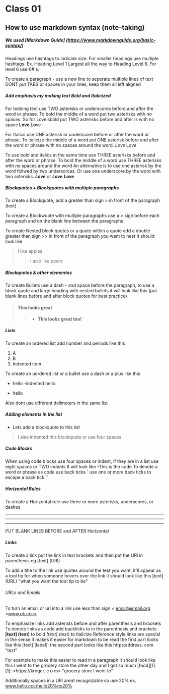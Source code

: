 # Class 01

## How to use markdown syntax (note-taking)
##### We used [Markdown Guide] (https://www.markdownguide.org/basic-syntax/)

Headings use hashtags to indicate size. For smaller headings use multiple hashtags. Ex. Heading Level 1 Largest all the way to Heading Level 6. For level 6 use 6#'s.

To create a paragraph - use a new line to seperate multiple lines of text 
DONT put TABS or spaces in your lines, keep them all left aligned

##### Add emphasis my making text Bold and Italicized

For bolding text use TWO asterisks or underscores before and after the word or phrase. To bold the middle of a word put two asterisks with no spaces. 
So for Loveisbold put TWO asterisks before and after is with no space
**Love**
L**o**ve
 
For Italics use ONE asterisk or underscore before or after the word or phrase.
To italicize the middle of a word put ONE asterisk before and after the word or phrase with no spaces around the word.
*Love*
L*o*ve

To use bold and italics at the same time use THREE asterisks before and after the word or phrase. To bold the middle of a word use THREE asterisks with no spaces around the word
An alternative is to use one asterisk by the word follwed by two undersorces. Or use one underscore by the word with two asterisks.
***Love***
or __*Love*__
**_Love_**
 
##### Blockquotes + Blockquotes with multiple paragraphs
 
To create a Blockquote, add a greater than sign > in front of the paragraph (text)
 
To create a Blockwuote with multiple paragraphs use a > sign before each paragraph and on the blank line between the paragraphs.
 
To create Nested block quotes or a quote within a quote add a double greater than sign >> in front of the paragraph you want to nest 
It should look like 

> I like apples
> 
>> I also like pears 

##### Blockquotes & other elementss

To create Bullets use a dash - and space before the paragraph, to use a block quote and large heading with nested bullets it will look like this 
(put blank lines before and after block quotes for best practice)

> #### This looks great
> 
>> - **This looks great too!**

##### Lists

To create an ordered list add number and periods like this
1. A
2. B
 3. Indented item

To create an uordered list or a bullet use a dash or a plus like this
- hello
 -indented hello
+ hello

Also dont use different delimeters in the same list

##### Adding elements in the list

- Lets add a blockquote to this list
 > I also indented this blockquote or use four spaces

##### Code Blocks

When using code blocks use four spaces or indent, if they are in a list use eight spaces or TWO indents 
It will look like 
-This is the code
        <html>
To denote a word or phrase as code use back ticks `
use one or more back ticks to escape a back tick ``
 
##### Horizontal Rules
 
To create a Horizontal rule use three or more asterisks, underscores, or dashes
 ***
 ---
 ___
 
PUT BLANK LINES BEFORE and AFTER Horizontal
 
##### Links
 
To create a link put the link in text brackets and then put the URl in parenthesis
 eg [text] (URl)
 
To add a title to the link use quotes around the test you want, it'll appear as a tool tip for when someone hovers over the link 
it should look like this [text] (URL) "what you want the tool tip to be"
 
###### URLs and Emails

To turn an email or url into a link use less than sign <
 <email@email.org>
 <www.ok.ccc>

To emphasize links add asterists before and after parenthesis and brackets
To denote links as code add backticks to in the parenthesis and brackets
  **[text] (text)** to bold 
   *[text] (text)* to italicize
Reference style links are special in the sense it makes it easier for markdown to be read
  the first part looks like this [text] [label]: 
  the second part looks like this https:address. com "text"  

For example to make this easier to read in a paragraph it should look like this
  I went to the grocery store the other day and I got so much [food][1].
  [1]: <https://kroger. c o m> "grocery store I went to"
  
Additionally spaces in a URl arent recognizable so use 20% ex. www.hello.ccc/hello20%go20%
 
 
 
